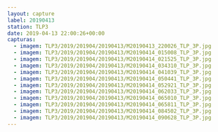 ```yaml
---
layout: capture
label: 20190413
station: TLP3
date: 2019-04-13 22:00:26+00:00
capturas:
  - imagem: TLP3/2019/201904/20190413/M20190413_220026_TLP_3P.jpg
  - imagem: TLP3/2019/201904/20190413/M20190414_015008_TLP_3P.jpg
  - imagem: TLP3/2019/201904/20190413/M20190414_021525_TLP_3P.jpg
  - imagem: TLP3/2019/201904/20190413/M20190414_034310_TLP_3P.jpg
  - imagem: TLP3/2019/201904/20190413/M20190414_041039_TLP_3P.jpg
  - imagem: TLP3/2019/201904/20190413/M20190414_050441_TLP_3P.jpg
  - imagem: TLP3/2019/201904/20190413/M20190414_052921_TLP_3P.jpg
  - imagem: TLP3/2019/201904/20190413/M20190414_062033_TLP_3P.jpg
  - imagem: TLP3/2019/201904/20190413/M20190414_065010_TLP_3P.jpg
  - imagem: TLP3/2019/201904/20190413/M20190414_065811_TLP_3P.jpg
  - imagem: TLP3/2019/201904/20190413/M20190414_084502_TLP_3P.jpg
  - imagem: TLP3/2019/201904/20190413/M20190414_090628_TLP_3P.jpg
---
```

